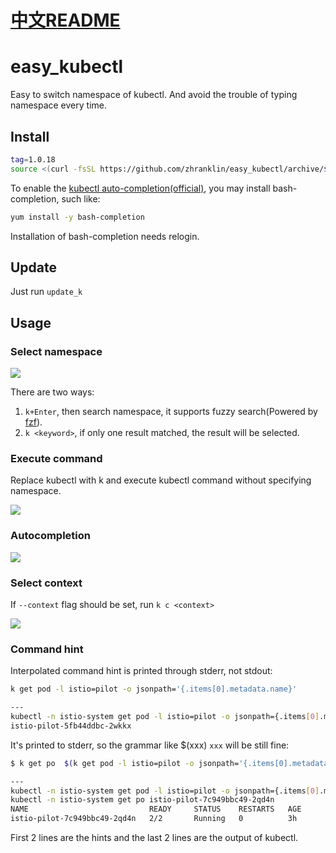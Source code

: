 # [中文README](./README_ZH.md)

# easy_kubectl
Easy to switch namespace of kubectl. And avoid the trouble of typing namespace every time.

## Install
```bash
tag=1.0.18
source <(curl -fsSL https://github.com/zhranklin/easy_kubectl/archive/$tag.tar.gz | tar xzO easy_kubectl-$tag/install.sh)
```

To enable the [kubectl auto-completion(official)](https://kubernetes.io/docs/reference/kubectl/cheatsheet/#kubectl-autocomplete), you may install bash-completion, such like:

```bash
yum install -y bash-completion
```

Installation of bash-completion needs relogin.

## Update
Just run `update_k`

## Usage
### Select namespace
![](https://github.com/zhranklin/easy_kubectl/blob/media/media/ek1.gif)

There are two ways:

1. `k+Enter`, then search namespace, it supports fuzzy search(Powered by [fzf](https://github.com/junegunn/fzf)).
2. `k <keyword>`, if only one result matched, the result will be selected.

### Execute command
Replace kubectl with k and execute kubectl command without specifying namespace.

![](https://github.com/zhranklin/easy_kubectl/blob/media/media/ek2.gif)

### Autocompletion
![](https://github.com/zhranklin/easy_kubectl/blob/media/media/ek4.gif)

### Select context
If `--context` flag should be set, run `k c <context>`

![](https://github.com/zhranklin/easy_kubectl/blob/media/media/ek3.gif)

### Command hint

Interpolated command hint is printed through stderr, not stdout:

```bash
k get pod -l istio=pilot -o jsonpath='{.items[0].metadata.name}'

---
kubectl -n istio-system get pod -l istio=pilot -o jsonpath={.items[0].metadata.name}
istio-pilot-5fb44ddbc-2wkkx
```

It's printed to stderr, so the grammar like $(xxx) `xxx` will be still fine:

```bash
$ k get po  $(k get pod -l istio=pilot -o jsonpath='{.items[0].metadata.name}')

---
kubectl -n istio-system get pod -l istio=pilot -o jsonpath={.items[0].metadata.name}
kubectl -n istio-system get po istio-pilot-7c949bbc49-2qd4n
NAME                           READY     STATUS    RESTARTS   AGE
istio-pilot-7c949bbc49-2qd4n   2/2       Running   0          3h
```

First 2 lines are the hints and the last 2 lines are the output of kubectl.
